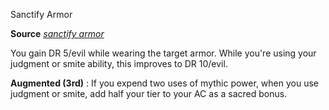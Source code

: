 Sanctify Armor

**Source** [_sanctify armor_](/pathfinderRPG/prd/advanced/spells/sanctifyArmor.html#_sanctify-armor)

You gain DR 5/evil while wearing the target armor. While you're using your judgment or smite ability, this improves to DR 10/evil.

**Augmented (3rd)** : If you expend two uses of mythic power, when you use judgment or smite, add half your tier to your AC as a sacred bonus.

